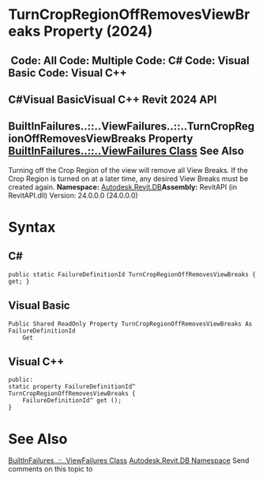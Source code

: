 # TurnCropRegionOffRemovesViewBreaks Property (2024)

﻿
 Code: All Code: Multiple Code: C# Code: Visual Basic Code: Visual C++   
---  
C#Visual BasicVisual C++
Revit 2024 API  
---  
BuiltInFailures..::..ViewFailures..::..TurnCropRegionOffRemovesViewBreaks Property   
[BuiltInFailures..::..ViewFailures Class](8aa2d60d-e642-4717-3c73-63e56e49f8ec.md "BuiltInFailures.ViewFailures Class") See Also  
---  
Turning off the Crop Region of the view will remove all View Breaks. If the Crop Region is turned on at a later time, any desired View Breaks must be created again. 
**Namespace:** [Autodesk.Revit.DB](87546ba7-461b-c646-cbb1-2cb8f5bff8b2.md "Autodesk.Revit.DB Namespace")**Assembly:** RevitAPI (in RevitAPI.dll) Version: 24.0.0.0 (24.0.0.0)
# Syntax
C#  
---  
```text
public static FailureDefinitionId TurnCropRegionOffRemovesViewBreaks { get; }
```
  
Visual Basic  
---  
```text
Public Shared ReadOnly Property TurnCropRegionOffRemovesViewBreaks As FailureDefinitionId
	Get
```
  
Visual C++  
---  
```text
public:
static property FailureDefinitionId^ TurnCropRegionOffRemovesViewBreaks {
	FailureDefinitionId^ get ();
}
```
  
# See Also
[BuiltInFailures..::..ViewFailures Class](8aa2d60d-e642-4717-3c73-63e56e49f8ec.md "BuiltInFailures.ViewFailures Class")
[Autodesk.Revit.DB Namespace](87546ba7-461b-c646-cbb1-2cb8f5bff8b2.md "Autodesk.Revit.DB Namespace")
Send comments on this topic to 